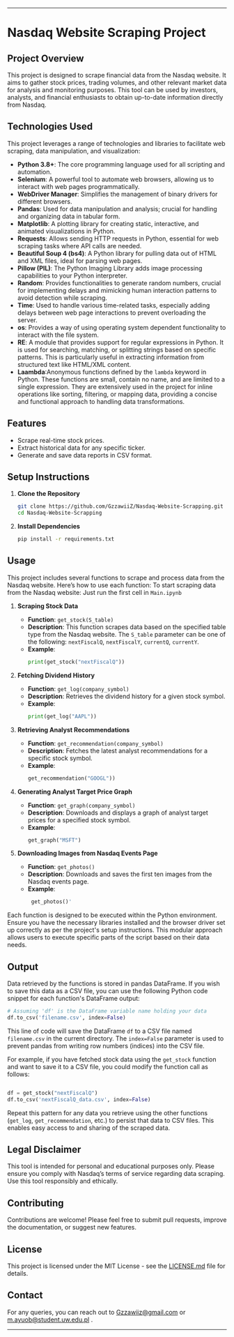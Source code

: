 
---

# Nasdaq Website Scraping Project

## Project Overview
This project is designed to scrape financial data from the Nasdaq website. It aims to gather stock prices, trading volumes, and other relevant market data for analysis and monitoring purposes. This tool can be used by investors, analysts, and financial enthusiasts to obtain up-to-date information directly from Nasdaq.

## Technologies Used
This project leverages a range of technologies and libraries to facilitate web scraping, data manipulation, and visualization:
- **Python 3.8+**: The core programming language used for all scripting and automation.
- **Selenium**: A powerful tool to automate web browsers, allowing us to interact with web pages programmatically.
- **WebDriver Manager**: Simplifies the management of binary drivers for different browsers.
- **Pandas**: Used for data manipulation and analysis; crucial for handling and organizing data in tabular form.
- **Matplotlib**: A plotting library for creating static, interactive, and animated visualizations in Python.
- **Requests**: Allows sending HTTP requests in Python, essential for web scraping tasks where API calls are needed.
- **Beautiful Soup 4 (bs4)**: A Python library for pulling data out of HTML and XML files, ideal for parsing web pages.
- **Pillow (PIL)**: The Python Imaging Library adds image processing capabilities to your Python interpreter.
- **Random**: Provides functionalities to generate random numbers, crucial for implementing delays and mimicking human interaction patterns to avoid detection while scraping.
- **Time**: Used to handle various time-related tasks, especially adding delays between web page interactions to prevent overloading the server.
- **os**: Provides a way of using operating system dependent functionality to interact with the file system.
- **RE**: A module that provides support for regular expressions in Python. It is used for searching, matching, or splitting strings based on specific patterns. This is particularly useful in extracting information from structured text like HTML/XML content.
- **Laambda**:Anonymous functions defined by the `lambda` keyword in Python. These functions are small, contain no name, and are limited to a single expression. They are extensively used in the project for inline operations like sorting, filtering, or mapping data, providing a concise and functional approach to handling data transformations.

## Features
- Scrape real-time stock prices.
- Extract historical data for any specific ticker.
- Generate and save data reports in CSV format.

## Setup Instructions
1. **Clone the Repository**
   ```bash
   git clone https://github.com/GzzawiiZ/Nasdaq-Website-Scrapping.git
   cd Nasdaq-Website-Scrapping
   ```

2. **Install Dependencies**
   ```bash
   pip install -r requirements.txt
   ```

## Usage
This project includes several functions to scrape and process data from the Nasdaq website. Here’s how to use each function:
To start scraping data from the Nasdaq website:
Just run the first cell in `Main.ipynb`
1. **Scraping Stock Data**
   - **Function**: `get_stock(S_table)`
   - **Description**: This function scrapes data based on the specified table type from the Nasdaq website. The `S_table` parameter can be one of the following: `nextFiscalQ`, `nextFiscalY`, `currentQ`, `currentY`.
   - **Example**:
     ```python
     print(get_stock("nextFiscalQ"))
     ```

2. **Fetching Dividend History**
   - **Function**: `get_log(company_symbol)`
   - **Description**: Retrieves the dividend history for a given stock symbol.
   - **Example**:
     ```python
     print(get_log("AAPL"))
     ```

3. **Retrieving Analyst Recommendations**
   - **Function**: `get_recommendation(company_symbol)`
   - **Description**: Fetches the latest analyst recommendations for a specific stock symbol.
   - **Example**:
     ```python
     get_recommendation("GOOGL"))
     ```

4. **Generating Analyst Target Price Graph**
   - **Function**: `get_graph(company_symbol)`
   - **Description**: Downloads and displays a graph of analyst target prices for a specified stock symbol.
   - **Example**:
     ```python
     get_graph("MSFT")
     ```

5. **Downloading Images from Nasdaq Events Page**
   - **Function**: `get_photos()`
   - **Description**: Downloads and saves the first ten images from the Nasdaq events page.
   - **Example**:
     ```python
      get_photos()'
     ```

Each function is designed to be executed within the Python environment. Ensure you have the necessary libraries installed and the browser driver set up correctly as per the project's setup instructions. This modular approach allows users to execute specific parts of the script based on their data needs.


## Output

Data retrieved by the functions is stored in pandas DataFrame. If you wish to save this data as a CSV file, you can use the following Python code snippet for each function's DataFrame output:

```python
# Assuming 'df' is the DataFrame variable name holding your data
df.to_csv('filename.csv', index=False)
```

This line of code will save the DataFrame `df` to a CSV file named `filename.csv` in the current directory. The `index=False` parameter is used to prevent pandas from writing row numbers (indices) into the CSV file.

For example, if you have fetched stock data using the `get_stock` function and want to save it to a CSV file, you could modify the function call as follows:

```python

df = get_stock("nextFiscalQ")
df.to_csv('nextFiscalQ_data.csv', index=False)
```

Repeat this pattern for any data you retrieve using the other functions (`get_log`, `get_recommendation`, etc.) to persist that data to CSV files. This enables easy access to and sharing of the scraped data.


## Legal Disclaimer
This tool is intended for personal and educational purposes only. Please ensure you comply with Nasdaq’s terms of service regarding data scraping. Use this tool responsibly and ethically.

## Contributing
Contributions are welcome! Please feel free to submit pull requests, improve the documentation, or suggest new features.

## License
This project is licensed under the MIT License - see the [LICENSE.md](LICENSE.md) file for details.

## Contact
For any queries, you can reach out to Gzzawiiz@gmail.com or m.ayuob@student.uw.edu.pl .

---
